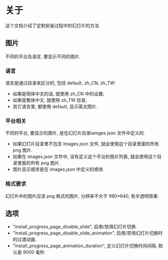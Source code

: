 # 关于
这个文档介绍了定制安装过程中的幻灯片的方法.

## 图片
不同的平台及语言, 要显示不同的图片.

### 语言
语言是通过目录来区分的, 包括 default, zh_CN, zh_TW:
* 如果是简体中文的话, 就使用 zh_CN 中的设置;
* 如果是繁体中文, 就使用 zh_TW 目录;
* 其它语言里, 都使用 default, 显示英文图片.

### 平台相关
不同的平台, 要显示的图片, 是在幻灯片目录iamges.json 文件中定义的.
* 如果幻灯片目录里不包含 images.json 文件, 就会使用这个目录里面的所有 png 图片.
* 如果在 images.json 文件中, 没有定义这个平台的图片列表, 就会使用这个目录里面的所有 png 图片.
* 图片显示顺序是在 images.json 中定义的顺序.

### 格式要求
幻灯片中的图片应该 png 格式的图片, 分辨率不大于 960*640, 有半透明效果.

## 选项
* "install_progress_page_disable_slide", 启用/禁用幻灯片切换.
* "install_progress_page_disable_slide_animation", 启用/禁用幻灯片切换时的过渡动画.
* "install_progress_page_animation_duration", 定义幻灯片切换时间间隔, 默认是 8000 毫秒.
